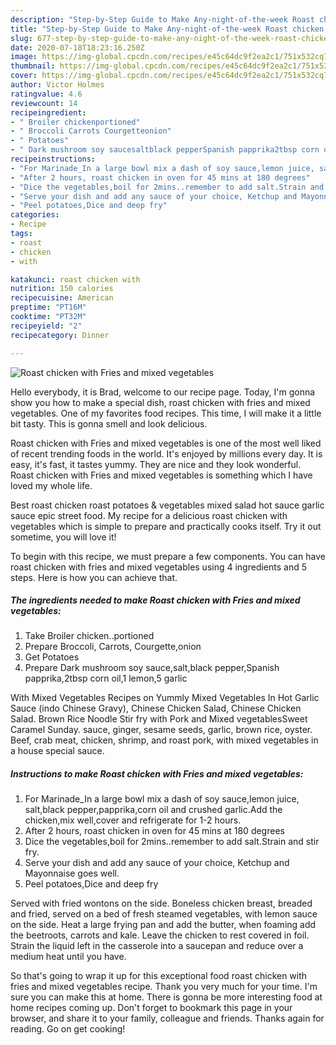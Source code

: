 ```yaml
---
description: "Step-by-Step Guide to Make Any-night-of-the-week Roast chicken with Fries and mixed vegetables"
title: "Step-by-Step Guide to Make Any-night-of-the-week Roast chicken with Fries and mixed vegetables"
slug: 677-step-by-step-guide-to-make-any-night-of-the-week-roast-chicken-with-fries-and-mixed-vegetables
date: 2020-07-18T18:23:16.250Z
image: https://img-global.cpcdn.com/recipes/e45c64dc9f2ea2c1/751x532cq70/roast-chicken-with-fries-and-mixed-vegetables-recipe-main-photo.jpg
thumbnail: https://img-global.cpcdn.com/recipes/e45c64dc9f2ea2c1/751x532cq70/roast-chicken-with-fries-and-mixed-vegetables-recipe-main-photo.jpg
cover: https://img-global.cpcdn.com/recipes/e45c64dc9f2ea2c1/751x532cq70/roast-chicken-with-fries-and-mixed-vegetables-recipe-main-photo.jpg
author: Victor Holmes
ratingvalue: 4.6
reviewcount: 14
recipeingredient:
- " Broiler chickenportioned"
- " Broccoli Carrots Courgetteonion"
- " Potatoes"
- " Dark mushroom soy saucesaltblack pepperSpanish papprika2tbsp corn oil1 lemon5 garlic"
recipeinstructions:
- "For Marinade_In a large bowl mix a dash of soy sauce,lemon juice, salt,black pepper,papprika,corn oil and crushed garlic.Add the chicken,mix well,cover and refrigerate for 1-2 hours."
- "After 2 hours, roast chicken in oven for 45 mins at 180 degrees"
- "Dice the vegetables,boil for 2mins..remember to add salt.Strain and stir fry."
- "Serve your dish and add any sauce of your choice, Ketchup and Mayonnaise goes well."
- "Peel potatoes,Dice and deep fry"
categories:
- Recipe
tags:
- roast
- chicken
- with

katakunci: roast chicken with 
nutrition: 150 calories
recipecuisine: American
preptime: "PT16M"
cooktime: "PT32M"
recipeyield: "2"
recipecategory: Dinner

---
```



![Roast chicken with Fries and mixed vegetables](https://img-global.cpcdn.com/recipes/e45c64dc9f2ea2c1/751x532cq70/roast-chicken-with-fries-and-mixed-vegetables-recipe-main-photo.jpg)

Hello everybody, it is Brad, welcome to our recipe page. Today, I'm gonna show you how to make a special dish, roast chicken with fries and mixed vegetables. One of my favorites food recipes. This time, I will make it a little bit tasty. This is gonna smell and look delicious.

Roast chicken with Fries and mixed vegetables is one of the most well liked of recent trending foods in the world. It's enjoyed by millions every day. It is easy, it's fast, it tastes yummy. They are nice and they look wonderful. Roast chicken with Fries and mixed vegetables is something which I have loved my whole life.

Best roast chicken roast potatoes &amp; vegetables mixed salad hot sauce garlic sauce epic street food. My recipe for a delicious roast chicken with vegetables which is simple to prepare and practically cooks itself. Try it out sometime, you will love it!


To begin with this recipe, we must prepare a few components. You can have roast chicken with fries and mixed vegetables using 4 ingredients and 5 steps. Here is how you can achieve that.

<!--inarticleads1-->

##### The ingredients needed to make Roast chicken with Fries and mixed vegetables:

1. Take  Broiler chicken..portioned
1. Prepare  Broccoli, Carrots, Courgette,onion
1. Get  Potatoes
1. Prepare  Dark mushroom soy sauce,salt,black pepper,Spanish papprika,2tbsp corn oil,1 lemon,5 garlic


With Mixed Vegetables Recipes on Yummly Mixed Vegetables In Hot Garlic Sauce (indo Chinese Gravy), Chinese Chicken Salad, Chinese Chicken Salad. Brown Rice Noodle Stir fry with Pork and Mixed vegetablesSweet Caramel Sunday. sauce, ginger, sesame seeds, garlic, brown rice, oyster. Beef, crab meat, chicken, shrimp, and roast pork, with mixed vegetables in a house special sauce. 

<!--inarticleads2-->

##### Instructions to make Roast chicken with Fries and mixed vegetables:

1. For Marinade_In a large bowl mix a dash of soy sauce,lemon juice, salt,black pepper,papprika,corn oil and crushed garlic.Add the chicken,mix well,cover and refrigerate for 1-2 hours.
1. After 2 hours, roast chicken in oven for 45 mins at 180 degrees
1. Dice the vegetables,boil for 2mins..remember to add salt.Strain and stir fry.
1. Serve your dish and add any sauce of your choice, Ketchup and Mayonnaise goes well.
1. Peel potatoes,Dice and deep fry


Served with fried wontons on the side. Boneless chicken breast, breaded and fried, served on a bed of fresh steamed vegetables, with lemon sauce on the side. Heat a large frying pan and add the butter, when foaming add the beetroots, carrots and kale. Leave the chicken to rest covered in foil. Strain the liquid left in the casserole into a saucepan and reduce over a medium heat until you have. 

So that's going to wrap it up for this exceptional food roast chicken with fries and mixed vegetables recipe. Thank you very much for your time. I'm sure you can make this at home. There is gonna be more interesting food at home recipes coming up. Don't forget to bookmark this page in your browser, and share it to your family, colleague and friends. Thanks again for reading. Go on get cooking!
